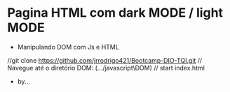 #   Pagina HTML com dark MODE / light MODE
*   Manipulando DOM com Js e HTML


//git clone https://github.com/jrrodrigo421/Bootcamp-DIO-TQI.git
// Navegue até o diretório DOM: (.../javascript\DOM)
// start index.html


+ by...